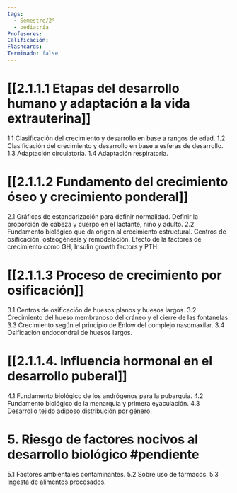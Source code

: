 ```yaml
---
tags:
  - Semestre/2°
  - pediatría
Profesores: 
Calificación: 
Flashcards: 
Terminado: false
---
```

# [[2.1.1.1 Etapas del desarrollo humano y adaptación a la vida extrauterina]]
1.1 Clasificación del crecimiento y desarrollo en base a rangos de edad.
1.2 Clasificación del crecimiento y desarrollo en base a esferas de desarrollo.
1.3 Adaptación circulatoria.
1.4 Adaptación respiratoria.
# [[2.1.1.2 Fundamento del crecimiento óseo y crecimiento ponderal]]
2.1 Gráficas de estandarización para definir normalidad. Definir la proporción de cabeza y cuerpo en el lactante, niño y adulto.
2.2 Fundamento biológico que da origen al crecimiento estructural. Centros de osificación, osteogénesis y remodelación. Efecto de la factores de crecimiento como GH, Insulin growth factors y PTH.
# [[2.1.1.3 Proceso de crecimiento por osificación]]
3.1 Centros de osificación de huesos planos y huesos largos.
3.2 Crecimiento del hueso membranoso del cráneo y el cierre de las fontanelas.
3.3 Crecimiento según el principio de Enlow del complejo nasomaxilar.
3.4 Osificación endocondral de huesos largos.
# [[2.1.1.4. Influencia hormonal en el desarrollo puberal]]
4.1 Fundamento biológico de los andrógenos para la pubarquia.
4.2 Fundamento biológico de la menarquia y primera eyaculación.
4.3 Desarrollo tejido adiposo distribución por género.
# 5. Riesgo de factores nocivos al desarrollo biológico #pendiente 
5.1 Factores ambientales contaminantes.
5.2 Sobre uso de fármacos.
5.3 Ingesta de alimentos procesados.